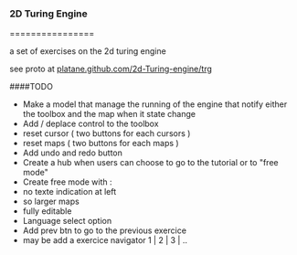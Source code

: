 ### 2D Turing Engine
================

a set of exercises on the 2d turing engine 

see proto at [platane.github.com/2d-Turing-engine/trg](http://platane.github.com/2d-Turing-engine/trg.html)


####TODO
 * Make a model that manage the running of the engine that notify either the toolbox and the map when it state change
 * Add / deplace control to the toolbox
  * reset cursor ( two buttons for each cursors )
  * reset maps ( two buttons for each maps )
 * Add undo and redo button
 * Create a hub when users can choose to go to the tutorial or to "free mode"
 * Create free mode with :
  * no texte indication at left
  * so larger maps
  * fully editable
 * Language select option
 * Add prev btn to go to the previous exercice
  * may be add a exercice navigator 1 | 2 | 3 | ..
 
